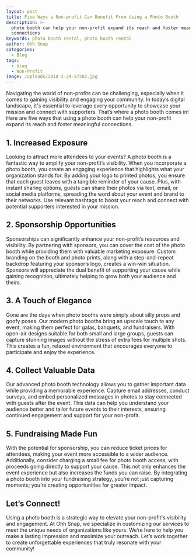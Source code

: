```yaml
---
layout: post
title: Five Ways a Non-profit Can Benefit From Using a Photo Booth
description: >-
  photo booth can help your non-profit expand its reach and foster meaningful
  connections
keywords: photo booth rental, photo booth rental
author: Ohh Snap
categories:
  - Blog
tags:
  - blog
  - Non-Profit
image: /uploads/2018-2-24-57282.jpg
---
```

Navigating the world of non-profits can be challenging, especially when it comes to gaining visibility and engaging your community. In today’s digital landscape, it's essential to leverage every opportunity to showcase your mission and connect with supporters. That’s where a photo booth comes in! Here are five ways that using a photo booth can help your non-profit expand its reach and foster meaningful connections.

## 1. Increased Exposure

Looking to attract more attendees to your events? A photo booth is a fantastic way to amplify your non-profit’s visibility. When you incorporate a photo booth, you create an engaging experience that highlights what your organization stands for. By adding your logo to printed photos, you ensure that each guest leaves with a tangible reminder of your cause. Plus, with instant sharing options, guests can share their photos via text, email, or social media platforms, spreading the word about your event and brand to their networks. Use relevant hashtags to boost your reach and connect with potential supporters interested in your mission.

## 2. Sponsorship Opportunities

Sponsorships can significantly enhance your non-profit’s resources and visibility. By partnering with sponsors, you can cover the cost of the photo booth while providing them with valuable marketing exposure. Custom branding on the booth and photo prints, along with a step-and-repeat backdrop featuring your sponsor’s logo, creates a win-win situation. Sponsors will appreciate the dual benefit of supporting your cause while gaining recognition, ultimately helping to grow both your audience and theirs.

## 3. A Touch of Elegance

Gone are the days when photo booths were simply about silly props and goofy poses. Our modern photo booths bring an upscale touch to any event, making them perfect for galas, banquets, and fundraisers. With open-air designs suitable for both small and large groups, guests can capture stunning images without the stress of extra fees for multiple shots. This creates a fun, relaxed environment that encourages everyone to participate and enjoy the experience.

## 4. Collect Valuable Data

Our advanced photo booth technology allows you to gather important data while providing a memorable experience. Capture email addresses, conduct surveys, and embed personalized messages in photos to stay connected with guests after the event. This data can help you understand your audience better and tailor future events to their interests, ensuring continued engagement and support for your non-profit.

## 5. Fundraising Made Fun

With the potential for sponsorship, you can reduce ticket prices for attendees, making your event more accessible to a wider audience. Additionally, consider charging a small fee for photo booth access, with proceeds going directly to support your cause. This not only enhances the event experience but also increases the funds you can raise. By integrating a photo booth into your fundraising strategy, you’re not just capturing moments; you’re creating opportunities for greater impact.

## Let’s Connect!

Using a photo booth is a strategic way to elevate your non-profit's visibility and engagement. At Ohh Snap, we specialize in customizing our services to meet the unique needs of organizations like yours. We’re here to help you make a lasting impression and maximize your outreach. Let’s work together to create unforgettable experiences that truly resonate with your community!
